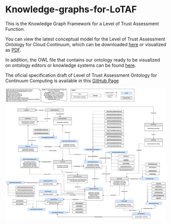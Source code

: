 # Knowledge-graphs-for-LoTAF
This is the Knowledge Graph Framework for a Level of Trust Assessment Function.

You can view the latest conceptual model for the Level of Trust Assessment Ontology for Cloud Continuum, which can be downloaded [here](https://drive.google.com/file/d/1NE8ky6BFS3iQJYHZR2oIZla-AIE8HMX9/view?usp=sharing) or visualized as [PDF](https://github.com/CyberDataLab/level-of-trust-framework/tree/main/Knowledge-graph-for-LoTAF/Ontology_implementation/Images).

In addition, the OWL file that contains our ontology ready to be visualized on ontology editors or knowledge systems can be found [here](https://github.com/CyberDataLab/level-of-trust-framework/blob/main/Knowledge-graph-for-LoTAF/Ontology_implementation/ontology_LoTAF.ttl).

The oficial specification draft of Level of Trust Assessment Ontology for Continuum Computing is available in this [GitHub Page](https://cyberdatalab.github.io/level-of-trust-framework/Knowledge-graph-for-LoTAF/doc/index.html)

![Ontology](https://github.com/CyberDataLab/level-of-trust-framework/blob/main/Knowledge-graph-for-LoTAF/Ontology_implementation/Images/Ontology_LoTAF.png)
